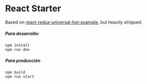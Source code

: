 # React Starter

Based on [react-redux-universal-hot-example](https://github.com/erikras/react-redux-universal-hot-example), but heavily stripped.

##### Para desarrollo:

```
npm install
npm run dev
```

##### Para producción
```
npm build
npm run start
```
